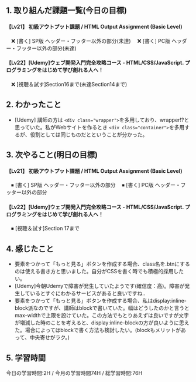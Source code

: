 ## 1. 取り組んだ課題一覧(今日の目標)
#### 【Lv21】	初級アウトプット課題 / HTML Output Assignment (Basic Level)
　❌ [書く] SP版 ヘッダー・フッター以外の部分(未達)
　❌ [書く] PC版 ヘッダー・フッター以外の部分(未達)

#### 【Lv22】[Udemy]ウェブ開発入門完全攻略コース - HTML/CSS/JavaScript. プログラミングをはじめて学び創れる人へ！
　❌ [視聴＆試す]Section16まで(未達Section14まで)
 
## 2. わかったこと
- [Udemy] 講師の方は `<div class="wrapper">`を多用しており、wrapper!?と思っていた。私がWebサイトを作るとき `<div class="container">`を多用するが、役割としては同じものだとということが分かった。

## 3. 次やること(明日の目標)
#### 【Lv21】	初級アウトプット課題 / HTML Output Assignment (Basic Level)
　⏹ [書く] SP版 ヘッダー・フッター以外の部分
　⏹ [書く] PC版 ヘッダー・フッター以外の部分

#### 【Lv22】[Udemy]ウェブ開発入門完全攻略コース - HTML/CSS/JavaScript. プログラミングをはじめて学び創れる人へ！
　⏹ [視聴＆試す]Section 17まで 

## 4. 感じたこと
- <a>要素をつかって「もっと見る」ボタンを作成する場合、class名を.btnにするのは使える書き方と思いました。自分がCSSを書く時でも積極的採用したい。
- [Udemy]今朝Udemyで障害が発生していたようです(確信度：高)。障害が発生しているとすぐにわかるサービスがあると良いですね..
- <a>要素をつかって「もっと見る」ボタンを作成する場合、私はdisplay:inline-block派なのですが、講師はblockで書いていた。幅はどうしたのかと言うとmax-widthで上限を設けていた。この方法でもとりあえずは良いですが文字が増減した時のことを考えると、display:inline-blockの方が良いように思えた。場合によってはblockで書く方法も検討したい。(blockもメリットがあって、中央寄せがラク。)

## 5. 学習時間
今日の学習時間:2H / 今月の学習時間74H / 総学習時間:76H

